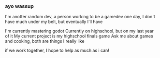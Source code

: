 ### ayo wassup

I'm anotter random dev, a person working to be a gamedev one day, I don't have much under my belt, but eventually I'll have

I'm currently mastering godot
Currently on highschool, but on my last year of it
My current project is my highschool finals game
Ask me about games and cooking, both are things I really like

if we work together, I hope to help as much as i can!

<!--
**anotter-random-dev/anotter-random-dev** is a ✨ _special_ ✨ repository because its `README.md` (this file) appears on your GitHub profile.

Here are some ideas to get you started:

- 🔭 I’m currently working on ...
- 🌱 I’m currently learning ...
- 👯 I’m looking to collaborate on ...
- 🤔 I’m looking for help with ...
- 💬 Ask me about ...
- 📫 How to reach me: ...
- 😄 Pronouns: ...
- ⚡ Fun fact: ...
-->
